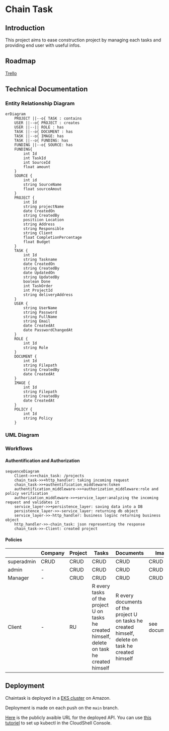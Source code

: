 # Chain Task



## Introduction 

This project aims to ease construction project by managing each tasks and providing end user with useful infos.

## Roadmap

[Trello](https://trello.com/b/DyvI6iCi/chain-task)

## Technical Documentation

### Entity Relationship Diagram

```mermaid
erDiagram
    PROJECT ||--o{ TASK : contains
    USER ||--o{ PROJECT : creates
    USER ||--|| ROLE : has
    TASK ||--o{ DOCUMENT : has
    TASK ||--o{ IMAGE: has
    TASK ||--o{ FUNDING: has
    FUNDING ||--o{ SOURCE: has
    FUNDING{
        int Id
        int TaskId
        int SourceId
        float amount
    }
    SOURCE {
        int id
        string SourceName
        float sourceAmout
    }
    PROJECT {
        int Id
        string projectName
        date CreatedOn
        string CreatedBy
        positiion Location
        string Address
        string Responsible
        string Client
        float CompletionPercentage
        float Budget
    }
    TASK {
        int Id
        string Taskname
        date CreatedOn
        string CreatedBy
        date UpdatedOn
        string UpdatedBy
        boolean Done
        int TaskOrder
        int ProjectId
        string deliveryAddress
    }
    USER {
        string UserName
        string Password
        string FullName
        string Email
        date CreatedAt
        date PasswordChangedAt
    }
    ROLE {
        int Id
        string Role
    }
    DOCUMENT {
        int Id
        string Filepath
        string CreatedBy 
        date CreatedAt 
    }
    IMAGE {
        int Id
        string Filepath
        string CreatedBy 
        date CreatedAt 
    }
    POLICY {
        int Id
        string Policy
    }
```

### UML Diagram 

<!--[Click to Open Interactive Diagram](./chaintask.plantuml)-->


### Workflows

#### Authentification and Authorization
```mermaid
sequenceDiagram
    Client->>+chain_task: /projects
    chain_task->>+http_handler: taking incoming request
    chain_task->>+authentification_middleware:token
    authentification_middleware->>+authorization_middleware:role and policy verification
    authorization_middleware->>+service_layer:analyzing the incoming request and validates it
    service_layer->>+persistence_layer: saving data into a DB
    persistence_layer->>-service_layer: returning db object
    service_layer->>-http_handler: business loginc returning business object
    http_handler->>-chain_task: json representing the response 
    chain_task->>-Client: created project
```

#### Policies



||Company|Project|Tasks|Documents|Images|Fundings|
|--|-----|------|------|--------|------|--------|
|superadmin| CRUD | CRUD | CRUD | CRUD | CRUD |CRUD |
| admin | - | CRUD | CRUD | CRUD | CRUD | - | 
| Manager | - | CRUD |CRUD |CRUD | CRUD| -  |
| Client |  - | RU | R every tasks of the project U on tasks he created himself, delete on task he created himself  | R every documents of the project U on tasks he created himself, delete on task he created himself | see documemnts | CRUD |


## Deployment

Chaintask is deployed in a [EKS cluster](https://kamalbowselvam.awsapps.com/start/) on Amazon. 

Deployment is made on each push on the  `main` branch.

[Here](http://a14b4fc8215394893b5360715edc21b1-00313d1ee7230a45.elb.eu-west-3.amazonaws.com/) is the publicly avaible URL for the deployed API. You can use [this tutoriel](https://docs.aws.amazon.com/eks/latest/userguide/create-kubeconfig.html) to set up kubectl in the CloudShell Console.